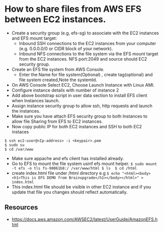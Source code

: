 # How to share files from AWS EFS between EC2 instances.
  * Create a security group (e.g, efs-sg) to associate with the EC2 instances and EFS mount target:
    * Inbound SSH connections to the EC2 instances from your computer (e.g. 0.0.0.0/0 or CIDR block of your network).
    * Inbound NFS connections to the file system via the EFS mount target from the EC2 instances. NFS port:2049 and source should EC2 security group. 
  * Create an EFS file system from AWS Console.
    * Enter the Name for file system(Optional) , create tag(optional) and file system created,Note the systemId.
  * On AWS Console Select EC2, Choose Launch Instance with Linux AMI.
  * Configure instance details with number of instance 2
  * Add above bootstrap script in user data section to install EFS client when Instances launch.
  * Assign instance security group to allow ssh, http requests and launch the instances.
  * Make sure you have attach EFS security group to both Instances to allow file Sharing from EFS to EC2 instances.
  * Now copy public IP for both EC2 instances and SSH to both EC2 instaces
   ```
   $ ssh ec2-user@<Ip-address> -i <keypair>.pem
   $ sudo su 
   $ cd /var/www
   ```
   * Make sure appache and efs client has installed already. 
   * Go to EFS to mount the file system usinf efs mount helper.
    ```
    $ sudo mount -t efs -o tls fs-98061b8:/ /var/www/html
    $ ls 
    $ cd /html     
    ```
   * create index.html file under /html directory  e.g `$ echo "<html><body><h1>This is EFS DEMO from Brainupgrade</h1></body></html>" > index.html`
   *  This index.html file should be visible in other EC2 instance and if you update that file you changes should reflect automatically.

## Resources
 * https://docs.aws.amazon.com/AWSEC2/latest/UserGuide/AmazonEFS.html 
    
